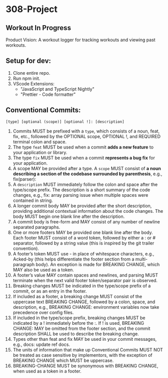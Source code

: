 # 308-Project

## Workout In Progress
Product Vision: A workout logger for tracking workouts and viewing past workouts.

## Setup for dev:
1. Clone entire repo.
2. Run npm init.
3. VScode Extensions:
    - "JavaScript and TypeScript Nightly"
    - "Prettier - Code formatter"

## Conventional Commits:
```
[type] [optional (scope)] [optional !]: [description]
```
1. Commits MUST be prefixed with a ```type```, which consists of a noun, feat, fix, etc., followed by the OPTIONAL scope, OPTIONAL !, and REQUIRED terminal colon and space.
3. The type ```feat``` MUST be used when a commit **adds a new feature** to your application or library.
4. The type ```fix``` MUST be used when a commit **represents a bug fix** for your application.
5. A scope MAY be provided after a type. A ```scope``` MUST consist of **a noun describing a section of the codebase surrounded by parenthesis**, e.g., fix(parser):
6. A ```description``` MUST immediately follow the colon and space after the type/scope prefix. The description is a short summary of the code changes, e.g., fix: array parsing issue when multiple spaces were contained in string.
7. A longer commit body MAY be provided after the short description, providing additional contextual information about the code changes. The body MUST begin one blank line after the description.
8. A commit body is free-form and MAY consist of any number of newline separated paragraphs.
9. One or more footers MAY be provided one blank line after the body. Each footer MUST consist of a word token, followed by either a :<space> or <space># separator, followed by a string value (this is inspired by the git trailer convention).
10. A footer’s token MUST use - in place of whitespace characters, e.g., Acked-by (this helps differentiate the footer section from a multi-paragraph body). An exception is made for BREAKING CHANGE, which MAY also be used as a token.
11. A footer’s value MAY contain spaces and newlines, and parsing MUST terminate when the next valid footer token/separator pair is observed.
12. Breaking changes MUST be indicated in the type/scope prefix of a commit, or as an entry in the footer.
13. If included as a footer, a breaking change MUST consist of the uppercase text BREAKING CHANGE, followed by a colon, space, and description, e.g., BREAKING CHANGE: environment variables now take precedence over config files.
14. If included in the type/scope prefix, breaking changes MUST be indicated by a ! immediately before the :. If ! is used, BREAKING CHANGE: MAY be omitted from the footer section, and the commit description SHALL be used to describe the breaking change.
15. Types other than feat and fix MAY be used in your commit messages, e.g., docs: update ref docs.
16. The units of information that make up Conventional Commits MUST NOT be treated as case sensitive by implementors, with the exception of BREAKING CHANGE which MUST be uppercase.
17. BREAKING-CHANGE MUST be synonymous with BREAKING CHANGE, when used as a token in a footer.

